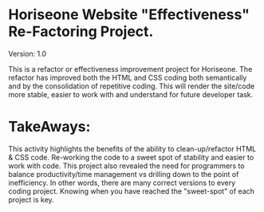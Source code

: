 # Horiseone Website "Effectiveness" Re-Factoring Project.

Version: 1.0

This is a refactor or effectiveness improvement project for Horiseone. The refactor has improved both the HTML and CSS coding both semantically and by the consolidation of repetitive coding. This will render the site/code more stable, easier to work with and understand for future developer task.

# TakeAways: 
This activity highlights the benefits of the ability to clean-up/refactor HTML & CSS code. Re-working the code to a sweet spot of stability and easier to work with code. This project also revealed the need for programmers to balance productivity/time management vs drilling down to the point of inefficiency. In other words, there are many correct versions to every coding project. Knowing when you have reached the "sweet-spot" of each project is key.  

